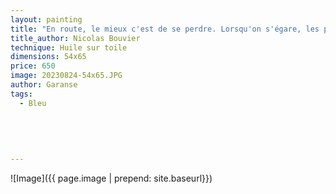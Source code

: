 ```yaml
---
layout: painting
title: "En route, le mieux c'est de se perdre. Lorsqu'on s'égare, les projets font place aux surprises, et c'est alors, mais alors seulement, que le voyage commence."    
title_author: Nicolas Bouvier
technique: Huile sur toile
dimensions: 54x65
price: 650
image: 20230824-54x65.JPG
author: Garanse
tags:
  - Bleu
  
 
  
  
  
---
```

![Image]({{ page.image | prepend: site.baseurl}})

